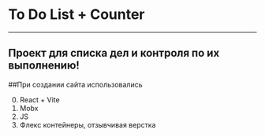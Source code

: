 # To Do List + Counter

---

## Проект для списка дел и контроля по их выполнению!

##При создании сайта использовались

0. React + Vite
1. Mobx
2. JS
3. Флекс контейнеры, отзывчивая верстка
